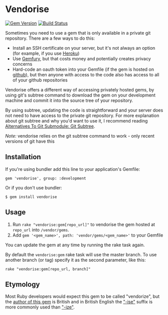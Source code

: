 # Vendorise

[![Gem Version](http://img.shields.io/gem/v/vendorise.svg)](http://rubygems.org/gems/vendorise)
[![Build Status](http://img.shields.io/travis/iainbeeston/vendorise/master.svg)](https://travis-ci.org/iainbeeston/vendorise)

Sometimes you need to use a gem that is only available in a private git repository. There are a few ways to do this:

* Install an SSH certificate on your server, but it's not always an option (for example, if you use [Heroku](http://heroku.com))
* Use [Gemfury](http://gemfury.com), but that costs money and potentially creates privacy concerns
* Hard-code an oauth token into your Gemfile (if the gem is hosted on [github](http://github.com)), but then anyone with access to the code also has access to all of your github repositories

Vendorise offers a different way of accessing privately hosted gems, by using git's subtree command to download the gem on your development machine and commit it into the source tree of your repository.

By using subtree, updating the code is straightforward and your server does not need to have access to the private git repository. For more explanation about git subtree and why you'd want to use it, I recommend reading [Alternatives To Git Submodule: Git Subtree](http://blogs.atlassian.com/2013/05/alternatives-to-git-submodule-git-subtree/).

*Note:* vendorise relies on the git subtree command to work - only recent versions of git have this

## Installation

If you're using bundler add this line to your application's Gemfile:

    gem 'vendorise', group: :development

Or if you don't use bundler:

    $ gem install vendorise

## Usage

1. Run `rake "vendorise:gem[repo_url]"` to vendorise the gem hosted at `repo_url` into `/vendor/gems`.
2. Add `gem '<gem_name>', path: 'vendor/gems/<gem_name>'` to your Gemfile

You can update the gem at any time by running the rake task again.

By default the `vendorise:gem` rake task will use the master branch. To use another branch (or tag) specify it as the second parameter, like this:

    rake "vendorise:gem[repo_url, branch]"

## Etymology

Most Ruby developers would expect this gem to be called "vendorize", but the [author of this gem](http://github.com/iainbeeston) is British and in British English the ["-ise"](http://en.wiktionary.org/wiki/-ise) suffix is more commonly used than ["-ize"](http://en.wiktionary.org/wiki/-ize).
